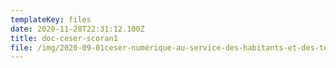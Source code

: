 ```yaml
---
templateKey: files
date: 2020-11-28T22:31:12.100Z
title: doc-ceser-scoran1
file: /img/2020-09-01ceser-numérique-au-service-des-habitants-et-des-territoires.pdf
---
```

